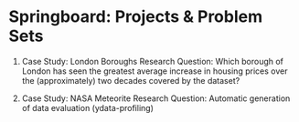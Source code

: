 # Springboard: Projects & Problem Sets

1. Case Study: London Boroughs
Research Question: Which borough of London has seen the greatest average increase in housing prices over the (approximately) two decades covered by the dataset?

2. Case Study: NASA Meteorite
Research Question: Automatic generation of data evaluation (ydata-profiling)
